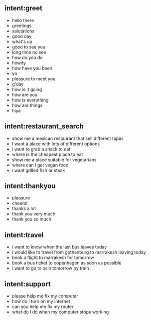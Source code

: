 ## intent:greet
- hello there
- greetings
- salutations
- good day
- what's up
- good to see you
- long time no see
- how do you do
- howdy
- how have you been
- yo
- pleasure to meet you
- g'day
- how is it going
- how are you
- how is everything
- how are things
- hiya

## intent:restaurant_search
- show me a mexican restaurant that sell different tapas
- I want a place with lots of different options
- i want to grab a snack to eat
- where is the cheapest place to eat
- show me a place suitable for vegetarians
- where can I get vegan food
- i want grilled fish or steak

## intent:thankyou
- pleasure
- cheers!
- thanks a lot
- thank you very much
- thank you so much

## intent:travel
- i want to know when the last bus leaves today
- i would like to travel from gothenburg to marrakesh leaving today
- book a flight to marrakesh for tomorrow
- book a bus ticket to copenhagen as soon as possible 
- i want to go to oslo tomorrow by train

## intent:support
- please help me fix my computer
- how do I turn on my internet
- can you help me fix my router
- what do I do when my computer stops working